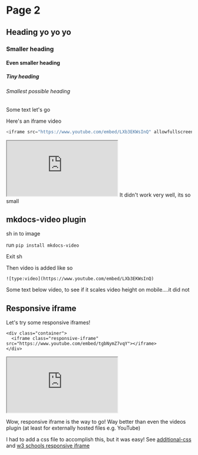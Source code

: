 # Page 2

## Heading yo yo yo
### Smaller heading
#### Even smaller heading
##### Tiny heading
###### Smallest possible heading

Some text let's go

Here's an iframe video
``` js
<iframe src="https://www.youtube.com/embed/LXb3EKWsInQ" allowfullscreen></iframe>
```
<iframe src="https://www.youtube.com/embed/LXb3EKWsInQ" allowfullscreen></iframe>
It didn't work very well, its so small

## mkdocs-video plugin

sh in to image

run `pip install mkdocs-video`

Exit sh

Then video is added like so
```
![type:video](https://www.youtube.com/embed/LXb3EKWsInQ)
```

Some text below video, to see if it scales video height on mobile....it did not

## Responsive iframe
Let's try some responsive iframes!

```
<div class="container">
  <iframe class="responsive-iframe" src="https://www.youtube.com/embed/tgbNymZ7vqY"></iframe>
</div> 
```
<div class="container">
  <iframe class="responsive-iframe" src="https://www.youtube.com/embed/tgbNymZ7vqY"></iframe>
</div> 

Wow, responsive iframe is the way to go! Way better than even the videos plugin (at least for externally hosted files e.g. YouTube)

I had to add a css file to accomplish this, but it was easy!
See [additional-css](https://squidfunk.github.io/mkdocs-material/customization/#additional-css) and [w3 schools responsive iframe](https://www.w3schools.com/howto/howto_css_responsive_iframes.asp)